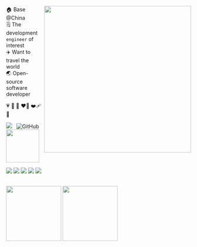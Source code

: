 

<div>


<a href="https://voidm.com/" target="_blank"><img align="right"  width="400px" src="./developer-github.gif"  /></a>


<!-- 👨‍💻‍ Engineer -->
🏠 Base @China  
🗒️ The development `engineer` of interest  
✈️ Want to travel the world  
🌏 Open-source software developer  

💗 
💛
🧡
❤️‍🔥
❤️‍🩹
💝



<p >
    <img src="https://komarev.com/ghpvc/?username=Ai-Yolo">&nbsp;&nbsp;
    <img alt="GitHub" src="https://img.shields.io/badge/dynamic/json?logo=github&label=GitHub+Followers&labelColor=282c34&color=181717&query=%24.data.totalSubs&url=https%3A%2F%2Fapi.spencerwoo.com%2Fsubstats%2F%3Fsource%3Dgithub%26queryKey%3DAi-Yolo&longCache=true"> 
    <img src="https://media.giphy.com/media/WUlplcMpOCEmTGBtBW/giphy.gif" width="90">
<p>

[![](https://img.shields.io/badge/C++-1E90FF?style=flat-square&logo=C&logoColor=white)](#)
[![](https://img.shields.io/badge/-Java-red?style=flat-square&logo=openjdk&logoColor=white)](#)
[![](https://img.shields.io/badge/Python-000000?style=flat-square&logo=Python&logoColor=White)](#)
[![](https://img.shields.io/badge/Vim-2E8B57?style=flat-square&logo=Vim&logoColor=White)](#)
[![](https://img.shields.io/badge/IDE-Jetbrains-000000?style=flat-square&logo=jetbrains&logoColor=White)](#)


</div>

<br> 

<div >
<img height="150px" width=""  src="https://github-readme-stats.vercel.app/api?username=Ai-Yolo&&show_icons=true&include_all_commits=true&count_private=true&&theme=swift" />
<img height="150px"  src="https://github-readme-stats.vercel.app/api/top-langs/?username=Ai-Yolo&layout=compact&langs_count=6&theme=swift" />

</div>
